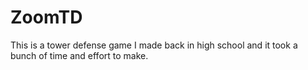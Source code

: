 # ZoomTD
This is a tower defense game I made back in high school and it took a bunch of time and effort to make. 
